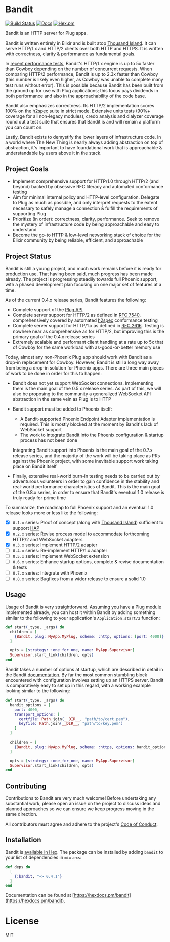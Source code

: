# Bandit

[![Build Status](https://github.com/mtrudel/bandit/workflows/Elixir%20CI/badge.svg)](https://github.com/mtrudel/bandit/actions)
[![Docs](https://img.shields.io/badge/api-docs-green.svg?style=flat)](https://hexdocs.pm/bandit)
[![Hex.pm](https://img.shields.io/hexpm/v/bandit.svg?style=flat-square)](https://hex.pm/packages/bandit)

Bandit is an HTTP server for Plug apps.

Bandit is written entirely in Elixir and is built atop [Thousand
Island](https://github.com/mtrudel/thousand_island). It can serve HTTP/1.x and HTTP/2 clients over
both HTTP and HTTPS. It is written with correctness, clarity & performance as fundamental goals.

In [recent performance
tests](https://github.com/mtrudel/network_benchmark/blob/0b18a9b299b9619c38d2a70ab967831565121d65/benchmarks-09-2021.pdf),
Bandit's HTTP/1.x engine is up to 5x faster than Cowboy depending on the number of concurrent
requests. When comparing HTTP/2 performance, Bandit is up to 2.3x faster than Cowboy (this number
is likely even higher, as Cowboy was unable to complete many test runs without error). This is
possible because Bandit has been built from the ground up for use with Plug applications; this
focus pays dividends in both performance and also in the approachability of the code base.

Bandit also emphasizes correctness. Its HTTP/2 implementation scores 100% on the
[h2spec](https://github.com/summerwind/h2spec) suite in strict mode. Extensive units tests
(90%+ coverage for all non-legacy modules), credo analysis and dialyzer coverage round out a test suite that
ensures that Bandit is and will remain a platform you can count on.

Lastly, Bandit exists to demystify the lower layers of infrastructure code. In a world where
The New Thing is nearly always adding abstraction on top of abstraction, it's important to have
foundational work that is approachable & understandable by users above it in the stack.

## Project Goals

* Implement comprehensive support for HTTP/1.0 through HTTP/2 (and beyond) backed by obsessive RFC
  literacy and automated conformance testing
* Aim for minimal internal policy and HTTP-level configuration. Delegate to Plug as much as
  possible, and only interpret requests to the extent necessary to safely manage a connection
  & fulfill the requirements of supporting Plug
* Prioritize (in order): correctness, clarity, performance. Seek to remove the mystery of
  infrastructure code by being approachable and easy to understand
* Become the go-to HTTP & low-level networking stack of choice for the Elixir community by being
  reliable, efficient, and approachable

## Project Status

Bandit is still a young project, and much work remains before it is ready for production use. That
having been said, much progress has been made already. The project is progressing steadily
towards full Phoenix support, with a phased development plan focusing on one major set of features
at a time.

As of the current 0.4.x release series, Bandit features the following:

* Complete support of the [Plug API](https://github.com/elixir-plug/plug)
* Complete server support for HTTP/2 as defined in [RFC
  7540](https://datatracker.ietf.org/doc/html/rfc7540), comprehensively covered by automated
  [h2spec](https://github.com/summerwind/h2spec) conformance testing
* Complete server support for HTTP/1.x as defined in [RFC
  2616](https://datatracker.ietf.org/doc/html/rfc2616). Testing is nowhere near as comprehensive
  as for HTTP/2, but improving this is the primary goal of the 0.4.x release series
* Extremely scalable and performant client handling at a rate up to 5x that of Cowboy for the same
  workload with as-good-or-better memory use

Today, almost any non-Phoenix Plug app should work with Bandit as a drop-in replacement for
Cowboy. However, Bandit is still a long way away from being a drop-in solution for Phoenix apps.
There are three main pieces of work to be done in order for this to happen:

* Bandit does not yet support WebSocket connections. Implementing them is the main goal of the
  0.5.x release series. As part of this, we will also be proposing to the community a generalized
  WebSocket API abstraction in the same vein as Plug is to HTTP
* Bandit support must be added to Phoenix itself:
    * A Bandit-supported Phoenix Endpoint Adapter implementation is required. This is mostly
      blocked at the moment by Bandit's lack of WebSocket support
    * The work to integrate Bandit into the Phoenix configuration & startup process has not been done

  Integrating Bandit support into Phoenix is the main goal of the 0.7.x release series, and the majority of the
  work will be taking place as PRs against the Phoenix project, with some inevitable support work
  taking place on Bandit itself
* Finally, extensive real-world burn-in testing needs to be carried out by adventurous volunteers in
  order to gain confidence in the stability and real-world performance characteristics of Bandit.
  This is the main goal of the 0.8.x series, in order to ensure that Bandit's eventual 1.0 release
  is truly ready for prime time

To summarize, the roadmap to full Phoenix support and an eventual 1.0 release looks more or less
like the following:

* [x] `0.1.x` series: Proof of concept (along with [Thousand
  Island](https://github.com/mtrudel/thousand_island)) sufficient to support
  [HAP](https://github.com/mtrudel/hap)
* [x] `0.2.x` series: Revise process model to accommodate forthcoming HTTP/2 and WebSocket
  adapters
* [x] `0.3.x` series: Implement HTTP/2 adapter
* [ ] `0.4.x` series: Re-implement HTTP/1.x adapter
* [ ] `0.5.x` series: Implement WebSocket extension
* [ ] `0.6.x` series: Enhance startup options, complete & revise documentation & tests
* [ ] `0.7.x` series: Integrate with Phoenix
* [ ] `0.8.x` series: Bugfixes from a wider release to ensure a solid 1.0

## Usage

Usage of Bandit is very straightforward. Assuming you have a Plug module implemented already, you can
host it within Bandit by adding something similar to the following to your application's
`Application.start/2` function:

```elixir
def start(_type, _args) do
  children = [
    {Bandit, plug: MyApp.MyPlug, scheme: :http, options: [port: 4000]}
  ]

  opts = [strategy: :one_for_one, name: MyApp.Supervisor]
  Supervisor.start_link(children, opts)
end
```

Bandit takes a number of options at startup, which are described in detail in the Bandit
[documentation](https://hexdocs.pm/bandit/Bandit.html). By far the most common stumbling block
encountered with configuration involves setting up an HTTPS server. Bandit is comparatively easy
to set up in this regard, with a working example looking similar to the following:

```elixir
def start(_type, _args) do
  bandit_options = [
    port: 4000,
    transport_options: [
      certfile: Path.join(__DIR__, "path/to/cert.pem"),
      keyfile: Path.join(__DIR__, "path/to/key.pem")
    ]
  ]

  children = [
    {Bandit, plug: MyApp.MyPlug, scheme: :https, options: bandit_options}
  ]

  opts = [strategy: :one_for_one, name: MyApp.Supervisor]
  Supervisor.start_link(children, opts)
end
```

## Contributing

Contributions to Bandit are very much welcome! Before undertaking any substantial work, please
open an issue on the project to discuss ideas and planned approaches so we can ensure we keep
progress moving in the same direction.

All contributors must agree and adhere to the project's [Code of
Conduct](https://github.com/mtrudel/bandit/blob/main/CODE_OF_CONDUCT.md).

## Installation

Bandit is [available in Hex](https://hex.pm/docs/publish). The package can be installed
by adding `bandit` to your list of dependencies in `mix.exs`:

```elixir
def deps do
  [
    {:bandit, "~> 0.4.1"}
  ]
end
```

Documentation can be found at [https://hexdocs.pm/bandit](https://hexdocs.pm/bandit).

# License

MIT
